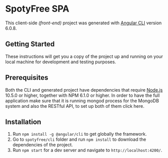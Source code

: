 # SpotyFree SPA

This client-side _(front-end)_ project was generated with [Angular CLI](https://github.com/angular/angular-cli) version 6.0.8.

## Getting Started

These instructions will get you a copy of the project up and running on your local machine for development and testing purposes.

## Prerequisites

Both the CLI and generated project have dependencies that require [Node.js](https://nodejs.org/en/) 10.5.0 or higher, together with NPM 6.1.0 or higher. In order to have the full application make sure that it is running mongod process for the MongoDB system and also the RESTful API, to set up both of them click here.
 
## Installation
1. Run `npm install -g @angular/cli` to get globally the framework.
2. Go to `spotyfree/cli` folder and run `npm install` to download the dependencies of the project.
3. Run `npm start` for a dev server and navigate to `http://localhost:4200/`.
